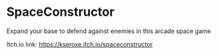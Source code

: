 # SpaceConstructor
Expand your base to defend against enemies in this arcade space game

Itch.io link: https://kseroxe.itch.io/spaceconstructor
